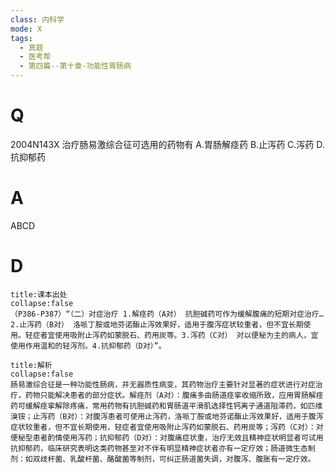 ```yaml
---
class: 内科学
mode: X
tags:
  - 真题
  - 医考帮
  - 第四篇--第十章-功能性胃肠病
---
```


# Q
2004N143X 治疗肠易激综合征可选用的药物有
A.胃肠解痉药
B.止泻药
C.泻药
D.抗抑郁药

# A
ABCD
# D
```ad-note
title:课本出处
collapse:false
（P386-P387）“（二）对症治疗 1.解痉药（A对） 抗胆碱药可作为缓解腹痛的短期对症治疗…2.止泻药（B对） 洛哌丁胺或地芬诺酯止泻效果好，适用于腹泻症状较重者，但不宜长期使用。轻症者宜使用吸附止泻药如蒙脱石、药用炭等。3.泻药（C对） 对以便秘为主的病人，宜使用作用温和的轻泻剂。4.抗抑郁药（D对）”。
```

```ad-summary
title:解析
collapse:false
肠易激综合征是一种功能性肠病，并无器质性病变，其药物治疗主要针对显著的症状进行对症治疗，药物只能解决患者的部分症状。解痉剂（A对）：腹痛多由肠道痉挛收缩所致，应用胃肠解痉药可缓解痉挛解除疼痛，常用药物有抗胆碱药和胃肠道平滑肌选择性钙离子通道阻滞药，如匹维溴铵；止泻药（B对）：对腹泻患者可使用止泻药，洛哌丁胺或地芬诺酯止泻效果好，适用于腹泻症状较重者，但不宜长期使用，轻症者宜使用吸附止泻药如蒙脱石、药用炭等；泻药（C对）：对便秘型患者酌情使用泻药；抗抑郁药（D对）：对腹痛症状重，治疗无效且精神症状明显者可试用抗抑郁药，临床研究表明这类药物甚至对不伴有明显精神症状者亦有一定疗效；肠道微生态制剂：如双歧杆菌、乳酸杆菌、酪酸菌等制剂，可纠正肠道菌失调，对腹泻、腹胀有一定疗效。
```

